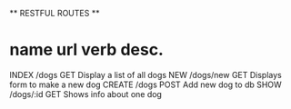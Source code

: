 

** RESTFUL ROUTES **

name        url         verb                desc.
===================================================================
INDEX       /dogs       GET         Display a list of all dogs
NEW         /dogs/new   GET         Displays form to make a new dog
CREATE      /dogs       POST        Add new dog to db
SHOW        /dogs/:id   GET         Shows info about one dog